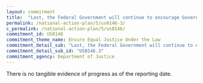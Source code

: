 ```yaml
---
layout: commitment
title:  "Last, the Federal Government will continue to encourage Governors to follow the Federal Government’s lead with regard to State offenses, since most marijuana prosecutions take place at the State level."
permalink: /national-action-plan/5/us0146-3/
c_permalink: /national-action-plan/5/us0146/
commitment_id: US0146
commitment_theme_name: Ensure Equal Justice Under the Law
commitment_detail_sub: "Last, the Federal Government will continue to encourage Governors to follow the Federal Government’s lead with regard to State offenses, since most marijuana prosecutions take place at the State level."
commitment_detail_sub_id: "US0146.3"
commitment_agency: Department of Justice
---
```


There is no tangible evidence of progress as of the reporting date.